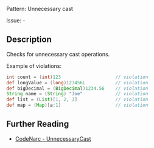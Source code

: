 Pattern: Unnecessary cast

Issue: -

## Description

Checks for unnecessary cast operations.

Example of violations:

``` groovy
int count = (int)123                    // violation
def longValue = (long)123456L           // violation
def bigDecimal = (BigDecimal)1234.56    // violation
String name = (String) "Joe"            // violation
def list = (List)[1, 2, 3]              // violation
def map = (Map)[a:1]                    // violation
```

## Further Reading

* [CodeNarc - UnnecessaryCast](http://codenarc.sourceforge.net/codenarc-rules-unnecessary.html#UnnecessaryCast)